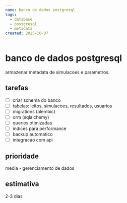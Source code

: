 ```yaml
---
name: banco de dados postgresql
tags:
  - database
  - postgresql
  - metadata
created: 2025-10-07
---
```


# banco de dados postgresql

armazenar metadata de simulacoes e parametros.

## tarefas
- [ ] criar schema do banco
- [ ] tabelas: leitos, simulacoes, resultados, usuarios
- [ ] migrations (alembic)
- [ ] orm (sqlalchemy)
- [ ] queries otimizadas
- [ ] indices para performance
- [ ] backup automatico
- [ ] integracao com api

## prioridade
media - gerenciamento de dados

## estimativa
2-3 dias

